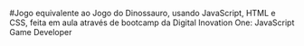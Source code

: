 #Jogo equivalente ao Jogo do Dinossauro, usando JavaScript, HTML e CSS, feita em aula através de bootcamp da Digital Inovation One: JavaScript Game Developer
